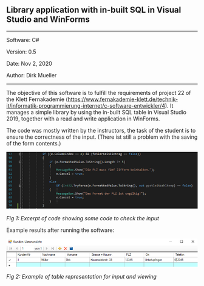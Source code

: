 ##  Library application with in-built SQL in Visual Studio and WinForms
**********************************************
Software:		C#

Version:    	0.5

Date: 			Nov 2, 2020

Author:			Dirk Mueller
**********************************************
The objective of this software is to fulfill the requirements of project 22 of the Klett Fernakademie (https://www.fernakademie-klett.de/technik-it/informatik-programmierung-internet/c-software-entwickler/4). It manages a simple library by using the in-built SQL table in Visual Studio 2019, together with a read and write application in WinForms.

The code was mostly written by the instructors, the task of the student is to ensure the correctness of the input. (There ist still a problem with the saving of the form contents.)

![](https://github.com/DirkMueller8/integrated_sql_db_in_csharp_winform/blob/master/snapshot.png)

*Fig 1: Excerpt of code showing some code to check the input*

Example results after running the software:

![](https://github.com/DirkMueller8/integrated_sql_db_in_csharp_winform/blob/master/snapshot_1.png)

*Fig 2: Example of table representation for input and viewing*